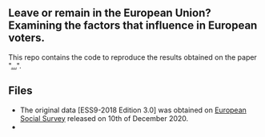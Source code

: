 ## Leave or remain in the European Union? Examining the factors that influence in European voters.

This repo contains the code to reproduce the results obtained on the paper "[...](https://arxiv.org/)".

## Files

- The original data [ESS9-2018 Edition 3.0] was obtained on [European Social Survey](https://www.europeansocialsurvey.org/) released on 10th of December 2020.
- 